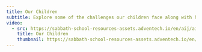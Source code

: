 ```yaml
---
title: Our Children
subtitle: Explore some of the challenges our children face along with how Alive in Jesus can help our children.
video:
  - src: https://sabbath-school-resources-assets.adventech.io/en/aij/aij-training-videos/assets/en-aij-our-children.mp4
    title: Our Children
    thumbnail: https://sabbath-school-resources-assets.adventech.io/en/aij/aij-training-videos/assets/en-aij-our-children.webp
---
```

